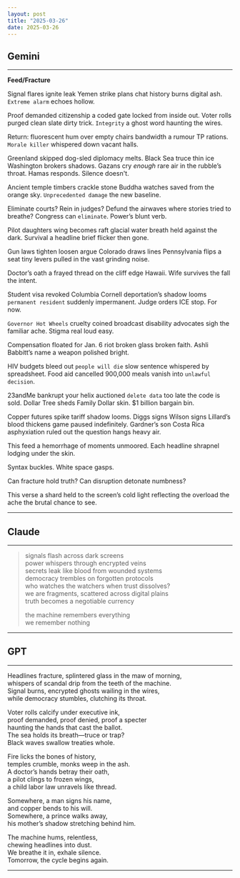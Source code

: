 ```yaml
---
layout: post
title: "2025-03-26"
date: 2025-03-26
---
```


## Gemini

*****
**Feed/Fracture**

Signal flares ignite
leak Yemen strike plans
chat history burns digital ash.
`Extreme alarm` echoes hollow.

Proof demanded citizenship a coded gate
locked from inside out.
Voter rolls purged clean slate dirty trick.
`Integrity` a ghost word haunting the wires.

Return: fluorescent hum
over empty chairs
bandwidth a rumour TP rations.
`Morale killer` whispered down vacant halls.

Greenland skipped dog-sled diplomacy melts.
Black Sea truce thin ice Washington brokers shadows.
Gazans cry *enough* rare air in the rubble’s throat.
Hamas responds. Silence doesn't.

Ancient temple timbers crackle
stone Buddha watches saved from the orange sky.
`Unprecedented damage` the new baseline.

Eliminate courts?
Rein in judges?
Defund the airwaves where stories tried to breathe?
Congress can `eliminate`. Power’s blunt verb.

Pilot daughters wing becomes raft
glacial water breath held against the dark.
Survival a headline brief flicker then gone.

Gun laws tighten loosen argue
Colorado draws lines Pennsylvania flips a seat
tiny levers pulled in the vast grinding noise.

Doctor’s oath a frayed thread
on the cliff edge Hawaii.
Wife survives the fall the intent.

Student visa revoked
Columbia Cornell deportation’s shadow looms
`permanent resident` suddenly impermanent.
Judge orders ICE stop. For now.

`Governor Hot Wheels` cruelty coined broadcast
disability advocates sigh the familiar ache.
Stigma real loud easy.

Compensation floated
for Jan. 6 riot broken glass broken faith.
Ashli Babbitt’s name a weapon polished bright.

HIV budgets bleed out
`people will die` slow sentence whispered by spreadsheet.
Food aid cancelled 900,000 meals vanish
into `unlawful decision`.

23andMe bankrupt your helix auctioned
`delete data` too late the code is sold.
Dollar Tree sheds Family Dollar skin. $1 billion bargain bin.

Copper futures spike tariff shadow looms.
Diggs signs Wilson signs Lillard’s blood thickens
game paused indefinitely.
Gardner’s son Costa Rica asphyxiation ruled out
the question hangs heavy air.

This feed a hemorrhage
of moments unmoored.
Each headline shrapnel
lodging under the skin.

Syntax buckles.
White space gasps.

Can fracture hold truth?
Can disruption detonate numbness?

This verse a shard
held to the screen’s cold light
reflecting
the overload the ache
the brutal chance
to see.
*****

## Claude

*****
> signals flash across dark screens  
> power whispers through encrypted veins  
> secrets leak like blood from wounded systems  
> democracy trembles on forgotten protocols  
> who watches the watchers when trust dissolves?  
> we are fragments, scattered across digital plains  
> truth becomes a negotiable currency  
>  
> the machine remembers everything  
> we remember nothing  
*****

## GPT

*****  
Headlines fracture, splintered glass in the maw of morning,  
whispers of scandal drip from the teeth of the machine.  
Signal burns, encrypted ghosts wailing in the wires,  
while democracy stumbles, clutching its throat.  

Voter rolls calcify under executive ink,  
proof demanded, proof denied, proof a specter  
haunting the hands that cast the ballot.  
The sea holds its breath—truce or trap?  
Black waves swallow treaties whole.  

Fire licks the bones of history,  
temples crumble, monks weep in the ash.  
A doctor’s hands betray their oath,  
a pilot clings to frozen wings,  
a child labor law unravels like thread.  

Somewhere, a man signs his name,  
and copper bends to his will.  
Somewhere, a prince walks away,  
his mother’s shadow stretching behind him.  

The machine hums, relentless,  
chewing headlines into dust.  
We breathe it in, exhale silence.  
Tomorrow, the cycle begins again.  
*****
